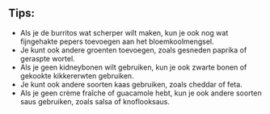 ## Tips:
- Als je de burritos wat scherper wilt maken, kun je ook nog wat fijngehakte pepers toevoegen aan het bloemkoolmengsel.
- Je kunt ook andere groenten toevoegen, zoals gesneden paprika of geraspte wortel.
- Als je geen kidneybonen wilt gebruiken, kun je ook zwarte bonen of gekookte kikkererwten gebruiken.
- Je kunt ook andere soorten kaas gebruiken, zoals cheddar of feta.
- Als je geen crème fraîche of guacamole hebt, kun je ook andere soorten saus gebruiken, zoals salsa of knoflooksaus.